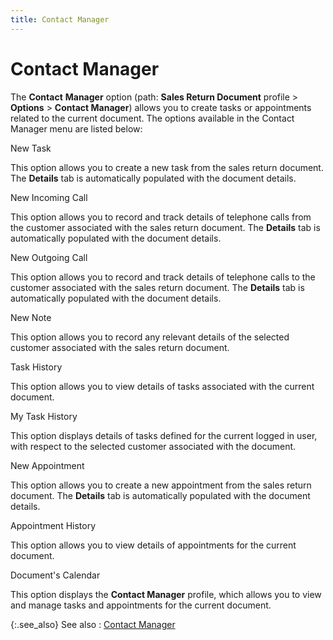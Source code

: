 ```yaml
---
title: Contact Manager
---
```


# Contact Manager


The **Contact** **Manager** option (path: **Sales Return Document** profile > **Options** > **Contact Manager**) allows you to create tasks or appointments related to the current document. The options available in the Contact Manager menu are listed below:


New Task


This option allows you to create a new task from the sales return document. The **Details** tab is automatically populated with the document details.


New Incoming Call


This option allows you to record and track details of telephone calls from the customer associated with the sales return document. The **Details** tab is automatically populated with the document details.


New Outgoing Call


This option allows you to record and track details of telephone calls to the customer associated with the sales return document. The **Details** tab is automatically populated with the document details.


New Note


This option allows you to record any relevant details of the selected customer associated with the sales return document.


Task History


This option allows you to view details of tasks associated with the current document.


My Task History


This option displays details of tasks defined for the current logged in user, with respect to the selected customer associated with the document.


New Appointment


This option allows you to create a new appointment from the sales return document. The **Details** tab is automatically populated with the document details.


Appointment History


This option allows you to view details of appointments for the current document.


Document's Calendar


This option displays the **Contact Manager** profile, which allows you to view and manage tasks and appointments for the current document.


{:.see_also}
See also
: [Contact Manager]({{site.cm_chm}}/contact_manager.html)

